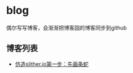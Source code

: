 # blog

偶尔写写博客，会渐渐把博客园的博客同步到github

## 博客列表

- [仿造slither.io第一步：先画条蛇](https://github.com/whxaxes/blog/issues/1)
